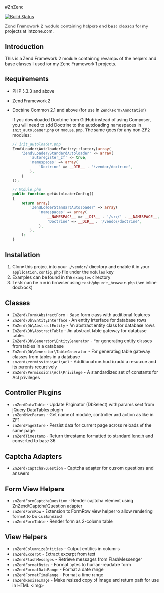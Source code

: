 #ZnZend

[![Build Status](https://secure.travis-ci.org/zionsg/ZnZend.png?branch=master)](https://travis-ci.org/zionsg/ZnZend)

Zend Framework 2 module containing helpers and base classes for my projects at intzone.com.

## Introduction

This is a Zend Framework 2 module containing revamps of
the helpers and base classes I used for my Zend Framework 1 projects.

## Requirements

*   PHP 5.3.3 and above

*   Zend Framework 2

*   Doctrine Common 2.1 and above (for use in `Zend\Form\Annotation`)

    If you downloaded Doctrine from GitHub instead of using Composer, you will need to add Doctrine
    to the autoloading namespaces in `init_autoloader.php` or `Module.php`. The same goes for any non-ZF2 modules:
    ```php
    // init_autoloader.php
    Zend\Loader\AutoloaderFactory::factory(array(
        'Zend\Loader\StandardAutoloader' => array(
            'autoregister_zf' => true,
            'namespaces' => array(
                'Doctrine' => __DIR__ . '/vendor/doctrine',
            ),
        )
    ));

    // Module.php
    public function getAutoloaderConfig()
    {
        return array(
            'ZendLoaderStandardAutoloader' => array(
                'namespaces' => array(
                    __NAMESPACE__ => __DIR__ . '/src/' . __NAMESPACE__,
                    'Doctrine' => __DIR__ . '/vendor/doctrine',
                ),
            ),
        );
    }
    ```

## Installation

1. Clone this project into your `./vendor/` directory and enable it in your
   `application.config.php` file under the `modules` key
2. Examples can be found in the `examples` directory
3. Tests can be run in browser using `test/phpunit_browser.php` (see inline docblock)

## Classes
* `ZnZend\Form\AbstractForm` - Base form class with additional features
* `ZnZend\Db\EntityInterface` - An entity interface for database rows
* `ZnZend\Db\AbstractEntity` - An abstract entity class for database rows
* `ZnZend\Db\AbstractTable` - An abstract table gateway for database tables
* `ZnZend\Db\Generator\EntityGenerator` - For generating entity classes from tables in a database
* `ZnZend\Db\Generator\TableGenerator` - For generating table gateway classes from tables in a database
* `ZnZend\Permissions\Acl\Acl` - Additional method to add a resource and its parents recursively
* `ZnZend\Permissions\Acl\Privilege` - A standardized set of constants for Acl privileges

## Controller Plugins
* `znZendDataTable` - Update Paginator (DbSelect) with params sent from jQuery DataTables plugin
* `znZendMvcParams` - Get name of module, controller and action as like in ZF1
* `znZendPageStore` - Persist data for current page across reloads of the same page
* `znZendTimestamp` - Return timestamp formatted to standard length and converted to base 36

## Captcha Adapters
* `ZnZend\Captcha\Question` - Captcha adapter for custom questions and answers

## Form View Helpers
* `znZendFormCaptchaQuestion` - Render captcha element using ZnZend\Captcha\Question adapter
* `znZendFormRow` - Extension to FormRow view helper to allow rendering format to be customized
* `znZendFormTable` - Render form as 2-column table

## View Helpers
* `znZendColumnizeEntities` - Output entities in columns
* `znZendExcerpt` - Extract excerpt from text
* `znZendFlashMessages` - Retrieve messages from FlashMessenger
* `znZendFormatBytes` - Format bytes to human-readable form
* `znZendFormatDateRange` - Format a date range
* `znZendFormatTimeRange` - Format a time range
* `znZendResizeImage` - Make resized copy of image and return path for use in HTML &lt;img&gt;
